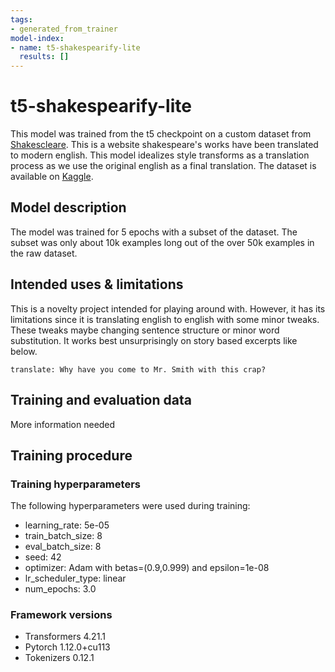 ```yaml
---
tags:
- generated_from_trainer
model-index:
- name: t5-shakespearify-lite
  results: []
---
```


<!-- This model card has been generated automatically according to the information the Trainer had access to. You
should probably proofread and complete it, then remove this comment. -->

# t5-shakespearify-lite

This model was trained from the t5 checkpoint on a custom dataset from [Shakescleare](https://www.litcharts.com/shakescleare/shakespeare-translations). This is a website shakespeare's works have been translated to modern english. This model idealizes style transforms as a translation process as we use the original english as a final translation. The dataset is available on [Kaggle](https://www.kaggle.com/datasets/garnavaurha/shakespearify).

## Model description

The model was trained for 5 epochs with a subset of the dataset. The subset was only about 10k examples long out of the over 50k examples in the raw dataset.

## Intended uses & limitations

This is a novelty project intended for playing around with. However, it has its limitations since it is translating english to english with some minor tweaks. These tweaks maybe changing sentence structure or minor word substitution. It works best unsurprisingly on story based excerpts like below.
```
translate: Why have you come to Mr. Smith with this crap?
```
 

## Training and evaluation data

More information needed

## Training procedure

### Training hyperparameters

The following hyperparameters were used during training:
- learning_rate: 5e-05
- train_batch_size: 8
- eval_batch_size: 8
- seed: 42
- optimizer: Adam with betas=(0.9,0.999) and epsilon=1e-08
- lr_scheduler_type: linear
- num_epochs: 3.0

### Framework versions

- Transformers 4.21.1
- Pytorch 1.12.0+cu113
- Tokenizers 0.12.1
